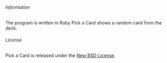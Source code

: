 ###### Information

The program is written in Ruby
Pick a Card shows a random card from the deck.

###### License
<p>Pick a Card is released under the <a href="https://github.com/spree/spree/blob/master/license.md">New BSD License</a>.</p>